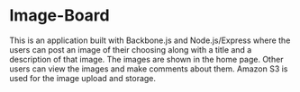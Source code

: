 # Image-Board

This is an application built with Backbone.js and Node.js/Express where the users can post an image of their choosing along with a title and a description of that image. The images are shown in the home page. Other users can view the images and make comments about them. Amazon S3 is used for the image upload and storage.
